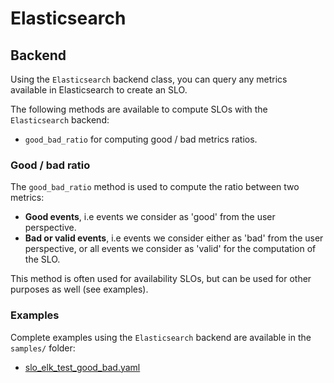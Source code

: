 # Elasticsearch

## Backend

Using the `Elasticsearch` backend class, you can query any metrics available in Elasticsearch to create an SLO.

The following methods are available to compute SLOs with the `Elasticsearch` backend:

* `good_bad_ratio` for computing good / bad metrics ratios.

### Good / bad ratio

The `good_bad_ratio` method is used to compute the ratio between two metrics:

- **Good events**, i.e events we consider as 'good' from the user perspective.
- **Bad or valid events**, i.e events we consider either as 'bad' from the user perspective, or all events we consider as 'valid' for the computation of the SLO.

This method is often used for availability SLOs, but can be used for other purposes as well (see examples).

### Examples

Complete examples using the `Elasticsearch` backend are available in the `samples/` folder:

- [slo_elk_test_good_bad.yaml](../samples/slo_sd_pubsub_throughput.yaml)
